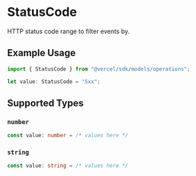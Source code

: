 # StatusCode

HTTP status code range to filter events by.

## Example Usage

```typescript
import { StatusCode } from "@vercel/sdk/models/operations";

let value: StatusCode = "5xx";
```

## Supported Types

### `number`

```typescript
const value: number = /* values here */
```

### `string`

```typescript
const value: string = /* values here */
```

